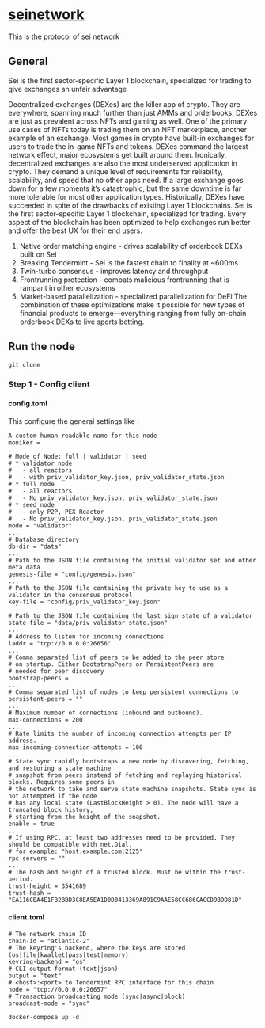 # [seinetwork](https://www.seinetwork.io/)
This is the protocol of sei network



## General 

Sei is the first sector-specific Layer 1 blockchain, specialized for trading to give exchanges an unfair advantage

Decentralized exchanges (DEXes) are the killer app of crypto. They are everywhere, spanning much further than just AMMs and orderbooks. DEXes are just as prevalent across NFTs and gaming as well. One of the primary use cases of NFTs today is trading them on an NFT marketplace, another example of an exchange. Most games in crypto have built-in exchanges for users to trade the in-game NFTs and tokens. DEXes command the largest network effect, major ecosystems get built around them.
Ironically, decentralized exchanges are also the most underserved application in crypto. They demand a unique level of requirements for reliability, scalability, and speed that no other apps need. If a large exchange goes down for a few moments it’s catastrophic, but the same downtime is far more tolerable for most other application types. Historically, DEXes have succeeded in spite of the drawbacks of existing Layer 1 blockchains.
Sei is the first sector-specific Layer 1 blockchain, specialized for trading. Every aspect of the blockchain has been optimized to help exchanges run better and offer the best UX for their end users. 
1. Native order matching engine - drives scalability of orderbook DEXs built on Sei
2. Breaking Tendermint - Sei is the fastest chain to finality at ~600ms
3. Twin-turbo consensus - improves latency and throughput
4. Frontrunning protection - combats malicious frontrunning that is rampant in other ecosystems
5. Market-based parallelization - specialized parallelization for DeFi
The combination of these optimizations make it possible for new types of financial products to emerge—everything ranging from fully on-chain orderbook DEXs to live sports betting.

## Run the node

```
git clone 
``` 

### Step 1 - Config client 

#### config.toml 
This configure the general settings like : 
```
A custom human readable name for this node
moniker = 
...
# Mode of Node: full | validator | seed
# * validator node
#   - all reactors
#   - with priv_validator_key.json, priv_validator_state.json
# * full node
#   - all reactors
#   - No priv_validator_key.json, priv_validator_state.json
# * seed node
#   - only P2P, PEX Reactor
#   - No priv_validator_key.json, priv_validator_state.json
mode = "validator"
...
# Database directory
db-dir = "data"
...
# Path to the JSON file containing the initial validator set and other meta data
genesis-file = "config/genesis.json"
...
# Path to the JSON file containing the private key to use as a validator in the consensus protocol
key-file = "config/priv_validator_key.json"

# Path to the JSON file containing the last sign state of a validator
state-file = "data/priv_validator_state.json"
...
# Address to listen for incoming connections
laddr = "tcp://0.0.0.0:26656"
...
# Comma separated list of peers to be added to the peer store
# on startup. Either BootstrapPeers or PersistentPeers are
# needed for peer discovery
bootstrap-peers =
...
# Comma separated list of nodes to keep persistent connections to
persistent-peers = ""
...
# Maximum number of connections (inbound and outbound).
max-connections = 200
...
# Rate limits the number of incoming connection attempts per IP address.
max-incoming-connection-attempts = 100
...
# State sync rapidly bootstraps a new node by discovering, fetching, and restoring a state machine
# snapshot from peers instead of fetching and replaying historical blocks. Requires some peers in
# the network to take and serve state machine snapshots. State sync is not attempted if the node
# has any local state (LastBlockHeight > 0). The node will have a truncated block history,
# starting from the height of the snapshot.
enable = true
...
# If using RPC, at least two addresses need to be provided. They should be compatible with net.Dial,
# for example: "host.example.com:2125"
rpc-servers = ""
...
# The hash and height of a trusted block. Must be within the trust-period.
trust-height = 3541689
trust-hash = "EA116CEA4E1FB2BBD3C8EA5EA1D0D0413369A891C9AAE58CC686CACCD9B9D81D"
```

#### client.toml
```
# The network chain ID
chain-id = "atlantic-2"
# The keyring's backend, where the keys are stored (os|file|kwallet|pass|test|memory)
keyring-backend = "os"
# CLI output format (text|json)
output = "text"
# <host>:<port> to Tendermint RPC interface for this chain
node = "tcp://0.0.0.0:26657"
# Transaction broadcasting mode (sync|async|block)
broadcast-mode = "sync"
``` 

```
docker-compose up -d
``` 







